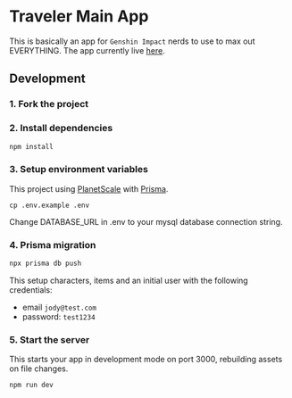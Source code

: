# Traveler Main App

This is basically an app for `Genshin Impact` nerds to use to max out EVERYTHING.
The app currently live [here](https://traveler-main.fly.dev/).

## Development

### 1. Fork the project

### 2. Install dependencies

```sh
npm install 
```

### 3. Setup environment variables

This project using [PlanetScale](https://planetscale.com/) with [Prisma](https://www.prisma.io/).

```env
cp .env.example .env
```

Change DATABASE_URL in .env to your mysql database connection string.

### 4. Prisma migration

```sh
npx prisma db push
```

This setup characters, items and an initial user with the following credentials:

- email `jody@test.com`
- password: `test1234`

### 5. Start the server

This starts your app in development mode on port 3000, rebuilding assets on file changes.

```sh
npm run dev
```